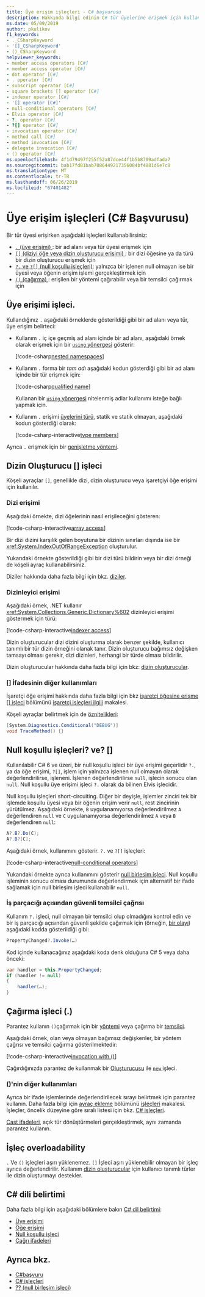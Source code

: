 ```yaml
---
title: Üye erişim işleçleri - C# başvurusu
description: Hakkında bilgi edinin C# tür üyelerine erişmek için kullanabileceğiniz işleçler.
ms.date: 05/09/2019
author: pkulikov
f1_keywords:
- ._CSharpKeyword
- '[]_CSharpKeyword'
- ()_CSharpKeyword
helpviewer_keywords:
- member access operators [C#]
- member access operator [C#]
- dot operator [C#]
- . operator [C#]
- subscript operator [C#]
- square brackets [] operator [C#]
- indexer operator [C#]
- '[] operator [C#]'
- null-conditional operators [C#]
- Elvis operator [C#]
- ?. operator [C#]
- ?[] operator [C#]
- invocation operator [C#]
- method call [C#]
- method invocation [C#]
- delegate invocation [C#]
- () operator [C#]
ms.openlocfilehash: 4f1d79497f255f52a87dce44f1b5b8709adfada7
ms.sourcegitcommit: bab17fd81bab7886449217356084bf4881d6e7c8
ms.translationtype: MT
ms.contentlocale: tr-TR
ms.lasthandoff: 06/26/2019
ms.locfileid: "67401482"
---
```

# <a name="member-access-operators-c-reference"></a>Üye erişim işleçleri (C# Başvurusu)

Bir tür üyesi erişirken aşağıdaki işleçleri kullanabilirsiniz:

- [`.` (üye erişimi) ](#member-access-operator-): bir ad alanı veya tür üyesi erişmek için
- [`[]` (diziyi öğe veya dizin oluşturucu erişimi) ](#indexer-operator-): bir dizi öğesine ya da türü bir dizin oluşturucu erişmek için
- [`?.` ve `?[]` (null koşullu işleçleri)](#null-conditional-operators--and-): yalnızca bir işlenen null olmayan ise bir üyesi veya öğenin erişim işlemi gerçekleştirmek için
- [`()` (çağırma) ](#invocation-operator-): erişilen bir yöntemi çağırabilir veya bir temsilci çağırmak için

## <a name="member-access-operator-"></a>Üye erişimi işleci.

Kullandığınız `.` aşağıdaki örneklerde gösterildiği gibi bir ad alanı veya tür, üye erişim belirteci:

- Kullanım `.` iç içe geçmiş ad alanı içinde bir ad alanı, aşağıdaki örnek olarak erişmek için bir [ `using` yönergesi](../keywords/using-directive.md) gösterir:

  [!code-csharp[nested namespaces](~/samples/csharp/language-reference/operators/MemberAccessOperators.cs#NestedNamespace)]

- Kullanım `.` forma bir *tam adı* aşağıdaki kodun gösterdiği gibi bir ad alanı içinde bir tür erişmek için:

  [!code-csharp[qualified name](~/samples/csharp/language-reference/operators/MemberAccessOperators.cs#QualifiedName)]

  Kullanan bir [ `using` yönergesi](../keywords/using-directive.md) nitelenmiş adlar kullanımı isteğe bağlı yapmak için.

- Kullanım `.` erişimi [üyelerini türü](../../programming-guide/classes-and-structs/index.md#members), statik ve statik olmayan, aşağıdaki kodun gösterdiği olarak:

  [!code-csharp-interactive[type members](~/samples/csharp/language-reference/operators/MemberAccessOperators.cs#TypeMemberAccess)]

Ayrıca `.` erişmek için bir [genişletme yöntemi](../../programming-guide/classes-and-structs/extension-methods.md).

## <a name="indexer-operator-"></a>Dizin Oluşturucu [] işleci

Köşeli ayraçlar `[]`, genellikle dizi, dizin oluşturucu veya işaretçiyi öğe erişimi için kullanılır.

### <a name="array-access"></a>Dizi erişimi

Aşağıdaki örnekte, dizi öğelerinin nasıl erişileceğini gösteren:

[!code-csharp-interactive[array access](~/samples/csharp/language-reference/operators/MemberAccessOperators.cs#Arrays)]

Bir dizi dizini karşılık gelen boyutuna bir dizinin sınırları dışında ise bir <xref:System.IndexOutOfRangeException> oluşturulur.

Yukarıdaki örnekte gösterildiği gibi bir dizi türü bildirin veya bir dizi örneği de köşeli ayraç kullanabilirsiniz.

Diziler hakkında daha fazla bilgi için bkz. [diziler](../../programming-guide/arrays/index.md).

### <a name="indexer-access"></a>Dizinleyici erişimi

Aşağıdaki örnek, .NET kullanır <xref:System.Collections.Generic.Dictionary%602> dizinleyici erişimi göstermek için türü:

[!code-csharp-interactive[indexer access](~/samples/csharp/language-reference/operators/MemberAccessOperators.cs#Indexers)]

Dizin oluşturucular dizi dizini oluşturma olarak benzer şekilde, kullanıcı tanımlı bir tür dizin örneğini olanak tanır. Dizin oluşturucu bağımsız değişken tamsayı olması gerekir, dizi dizinleri, herhangi bir türde olması bildirilir.

Dizin oluşturucular hakkında daha fazla bilgi için bkz: [dizin oluşturucular](../../programming-guide/indexers/index.md).

### <a name="other-usages-of-"></a>[] İfadesinin diğer kullanımları

İşaretçi öğe erişimi hakkında daha fazla bilgi için bkz [işaretçi öğesine erişme [] işleci](pointer-related-operators.md#pointer-element-access-operator-) bölümünü [işaretçi işleçleri ilgili](pointer-related-operators.md) makalesi.

Köşeli ayraçlar belirtmek için de [öznitelikleri](../../programming-guide/concepts/attributes/index.md):

```csharp
[System.Diagnostics.Conditional("DEBUG")]
void TraceMethod() {}
```

## <a name="null-conditional-operators--and-"></a>Null koşullu işleçleri? ve? []

Kullanılabilir C# 6 ve üzeri, bir null koşullu işleci bir üye erişimi geçerlidir `?.`, ya da öğe erişimi, `?[]`, işlem için yalnızca işlenen null olmayan olarak değerlendirilirse, işleneni. İşlenen değerlendirilirse `null`, işlecin sonucu olan `null`. Null koşullu üye erişimi işleci `?.` olarak da bilinen Elvis işlecidir.

Null koşullu işleçleri short-circuiting. Diğer bir deyişle, işlemler zinciri tek bir işlemde koşullu üyesi veya bir öğenin erişim verir `null`, rest zincirinin yürütülmez. Aşağıdaki örnekte, `B` uygulanamıyorsa değerlendirilmez `A` değerlendiren `null` ve `C` uygulanamıyorsa değerlendirilmez `A` veya `B` değerlendiren `null`:

```csharp
A?.B?.Do(C);
A?.B?[C];
```

Aşağıdaki örnek, kullanımını gösterir. `?.` ve `?[]` işleçleri:

[!code-csharp-interactive[null-conditional operators](~/samples/csharp/language-reference/operators/MemberAccessOperators.cs#NullConditional)]

Yukarıdaki örnekte ayrıca kullanımını gösterir [null birleşim işleci](null-coalescing-operator.md). Null koşullu işleminin sonucu olması durumunda değerlendirmek için alternatif bir ifade sağlamak için null birleşim işleci kullanabilir `null`.

### <a name="thread-safe-delegate-invocation"></a>İş parçacığı açısından güvenli temsilci çağrısı

Kullanım `?.` işleci, null olmayan bir temsilci olup olmadığını kontrol edin ve bir iş parçacığı açısından güvenli şekilde çağırmak için (örneğin, [bir olayı](../../../standard/events/how-to-raise-and-consume-events.md)) aşağıdaki kodda gösterildiği gibi:

```csharp
PropertyChanged?.Invoke(…)
```

Kod içinde kullanacağınız aşağıdaki koda denk olduğuna C# 5 veya daha önceki:

```csharp
var handler = this.PropertyChanged;
if (handler != null)
{
    handler(…);
}
```

## <a name="invocation-operator-"></a>Çağırma işleci (.)

Parantez kullanın `()`çağırmak için bir [yöntemi](../../programming-guide/classes-and-structs/methods.md) veya çağırma bir [temsilci](../../programming-guide/delegates/index.md).

Aşağıdaki örnek, olan veya olmayan bağımsız değişkenler, bir yöntem çağrısı ve temsilci çağırma gösterilmektedir:

[!code-csharp-interactive[invocation with ()](~/samples/csharp/language-reference/operators/MemberAccessOperators.cs#Invocation)]

Çağırdığınızda parantez de kullanmak bir [Oluşturucusu](../../programming-guide/classes-and-structs/constructors.md) ile [ `new` ](new-operator.md) işleci.

### <a name="other-usages-of-"></a>()'nin diğer kullanımları

Ayrıca bir ifade işlemlerinde değerlendirilecek sırayı belirtmek için parantez kullanın. Daha fazla bilgi için [ayraç ekleme](../../programming-guide/statements-expressions-operators/operators.md#adding-parentheses) bölümünü [işleçleri](../../programming-guide/statements-expressions-operators/operators.md) makalesi. İşleçler, öncelik düzeyine göre sıralı listesi için bkz. [ C# işleçleri](index.md).

[Cast ifadeleri](type-testing-and-conversion-operators.md#cast-operator-), açık tür dönüştürmeleri gerçekleştirmek, aynı zamanda parantez kullanın.

## <a name="operator-overloadability"></a>İşleç overloadability

`.` Ve `()` işleçleri aşırı yüklenemez. `[]` İşleci aşırı yüklenebilir olmayan bir işleç ayrıca değerlendirilir. Kullanım [dizin oluşturucular](../../programming-guide/indexers/index.md) için kullanıcı tanımlı türler ile dizin oluşturmayı destekler.

## <a name="c-language-specification"></a>C# dili belirtimi

Daha fazla bilgi için aşağıdaki bölümlere bakın [ C# dil belirtimi](~/_csharplang/spec/introduction.md):

- [Üye erişimi](~/_csharplang/spec/expressions.md#member-access)
- [Öğe erişimi](~/_csharplang/spec/expressions.md#element-access)
- [Null koşullu işleci](~/_csharplang/spec/expressions.md#null-conditional-operator)
- [Çağrı ifadeleri](~/_csharplang/spec/expressions.md#invocation-expressions)

## <a name="see-also"></a>Ayrıca bkz.

- [C#başvuru](../index.md)
- [C# işleçleri](index.md)
- [?? (null birleşim işleci)](null-coalescing-operator.md)
